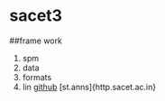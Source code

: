 # sacet3
##frame work
1. spm
2. data
3. formats
4. lin
[github](http://github.com)
[st.anns]{http.sacet.ac.in}
